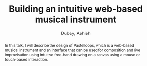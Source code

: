 ---
title: "Building an intuitive web-based musical instrument"
abstract: "In this talk, I will describe the design of Pastelloops, which is a web-based musical instrument and an interface that can be used for composition and live improvisation using intuitive free-hand drawing on a canvas using a mouse or touch-based interaction."
address: "Trondheim, Norway"
booktitle: "Proceedings of the International Web Audio Conference"
editor: "Xambó, Anna and Martín, Sara R. and Roma, Gerard"
month: "December"
publisher: "NTNU"
series: "WAC '19"
pages: "111--112"
id: "2019_25"
author: "Dubey, Ashish"
webAuthor: "Ashish Dubey"
track: "Talk"
year: "2019"
tags: year2019
media: https://youtu.be/9iHS0OQ6_zQ
pdflink: "/_data/papers/pdf/2019/2019_25.pdf"
ISSN: "2663-5844"
---